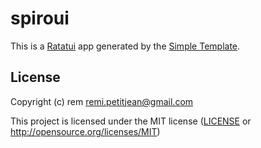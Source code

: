 # spiroui

This is a [Ratatui] app generated by the [Simple Template].

[Ratatui]: https://ratatui.rs
[Simple Template]: https://github.com/ratatui/templates/tree/main/simple

## License

Copyright (c) rem <remi.petitjean@gmail.com>

This project is licensed under the MIT license ([LICENSE] or <http://opensource.org/licenses/MIT>)

[LICENSE]: ./LICENSE
